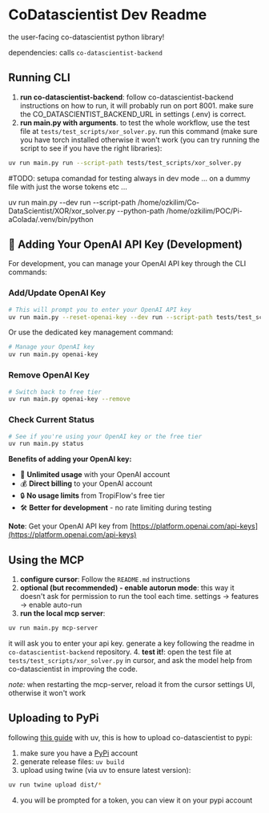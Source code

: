 # CoDatascientist Dev Readme
the user-facing co-datascientist python library!

dependencies: calls `co-datascientist-backend`

## Running CLI

1. **run co-datascientist-backend**: follow co-datascientist-backend instructions on how to run, it will probably run on port 8001. make sure the CO_DATASCIENTIST_BACKEND_URL in settings (.env) is correct.
2. **run main.py with arguments**. to test the whole workflow, use the test file at `tests/test_scripts/xor_solver.py`. 
run this command (make sure you have torch installed otherwise it won't work (you can try running the script to see if you have the right libraries): 
```bash
uv run main.py run --script-path tests/test_scripts/xor_solver.py
```

#TODO: setupa comandad for testing always in dev mode ... on a dummy file with just the worse tokens etc ... 

uv run main.py --dev run --script-path /home/ozkilim/Co-DataScientist/XOR/xor_solver.py --python-path /home/ozkilim/POC/Pi-aColada/.venv/bin/python

## 🔑 Adding Your OpenAI API Key (Development)

For development, you can manage your OpenAI API key through the CLI commands:

### Add/Update OpenAI Key
```bash
# This will prompt you to enter your OpenAI API key
uv run main.py --reset-openai-key --dev run --script-path tests/test_scripts/xor_solver.py
```

Or use the dedicated key management command:
```bash
# Manage your OpenAI key
uv run main.py openai-key
```

### Remove OpenAI Key
```bash
# Switch back to free tier
uv run main.py openai-key --remove
```

### Check Current Status
```bash
# See if you're using your OpenAI key or the free tier
uv run main.py status
```

**Benefits of adding your OpenAI key:**
- 🚀 **Unlimited usage** with your OpenAI account
- 💰 **Direct billing** to your OpenAI account  
- 🔒 **No usage limits** from TropiFlow's free tier
- 🛠️ **Better for development** - no rate limiting during testing

**Note**: Get your OpenAI API key from [https://platform.openai.com/api-keys](https://platform.openai.com/api-keys)

## Using the MCP

1. **configure cursor**: Follow the `README.md` instructions
2. **optional (but recommended) - enable autorun mode**: this way it doesn't ask for permission to run the tool each time. settings → features → enable auto-run 
3. **run the local mcp server**: 
```bash
uv run main.py mcp-server
```
it will ask you to enter your api key. generate a key following the readme in `co-datascientist-backend` repository.
4. **test it!**: open the test file at `tests/test_scripts/xor_solver.py` in cursor, and ask the model help from co-datascientist in improving the code.

*note:* when restarting the mcp-server, reload it from the cursor settings UI, otherwise it won't work
 
## Uploading to PyPi
following [this guide](https://packaging.python.org/en/latest/guides/distributing-packages-using-setuptools/) with uv, this is how to upload co-datascientist to pypi:
1. make sure you have a [PyPi](https://pypi.org/) account
2. generate release files: `uv build`
3. upload using twine (via uv to ensure latest version):
```bash
uv run twine upload dist/*
``` 
4. you will be prompted for a token, you can view it on your pypi account
